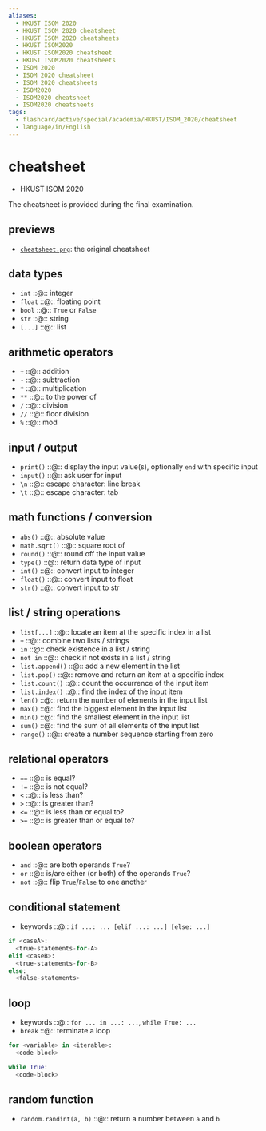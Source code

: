 ```yaml
---
aliases:
  - HKUST ISOM 2020
  - HKUST ISOM 2020 cheatsheet
  - HKUST ISOM 2020 cheatsheets
  - HKUST ISOM2020
  - HKUST ISOM2020 cheatsheet
  - HKUST ISOM2020 cheatsheets
  - ISOM 2020
  - ISOM 2020 cheatsheet
  - ISOM 2020 cheatsheets
  - ISOM2020
  - ISOM2020 cheatsheet
  - ISOM2020 cheatsheets
tags:
  - flashcard/active/special/academia/HKUST/ISOM_2020/cheatsheet
  - language/in/English
---
```


# cheatsheet

- HKUST ISOM 2020

The cheatsheet is provided during the final examination.

## previews

- [`cheatsheet.png`](cheatsheet.png): the original cheatsheet

## data types

- `int` ::@:: integer <!--SR:!2025-01-11,66,310!2025-01-12,67,310-->
- `float` ::@:: floating point <!--SR:!2025-01-09,64,310!2025-01-07,62,310-->
- `bool` ::@:: `True` or `False` <!--SR:!2025-01-12,67,310!2025-09-30,267,330-->
- `str` ::@:: string <!--SR:!2025-01-07,62,310!2025-01-09,64,310-->
- `[...]` ::@:: list <!--SR:!2025-01-07,62,310!2025-01-09,64,310-->

## arithmetic operators

- `+` ::@:: addition <!--SR:!2025-01-09,64,310!2025-01-11,66,310-->
- `-` ::@:: subtraction <!--SR:!2025-01-09,64,310!2025-01-08,63,310-->
- `*` ::@:: multiplication <!--SR:!2025-01-07,62,310!2025-01-11,66,310-->
- `**` ::@:: to the power of <!--SR:!2025-01-09,64,310!2025-01-11,66,310-->
- `/` ::@:: division <!--SR:!2025-01-07,62,310!2025-01-12,67,310-->
- `//` ::@:: floor division <!--SR:!2025-01-09,64,310!2025-01-08,63,310-->
- `%` ::@:: mod <!--SR:!2025-01-07,62,310!2025-10-01,268,330-->

## input / output

- `print()` ::@:: display the input value(s), optionally `end` with specific input <!--SR:!2025-01-08,63,310!2025-01-12,67,310-->
- `input()` ::@:: ask user for input <!--SR:!2025-01-09,64,310!2025-01-07,62,310-->
- `\n` ::@:: escape character: line break <!--SR:!2025-01-12,67,310!2025-01-07,62,310-->
- `\t` ::@:: escape character: tab <!--SR:!2025-01-07,62,310!2025-01-11,66,310-->

## math functions / conversion

- `abs()` ::@:: absolute value <!--SR:!2025-01-07,62,310!2025-01-07,62,310-->
- `math.sqrt()` ::@:: square root of <!--SR:!2025-01-11,66,310!2025-01-07,62,310-->
- `round()` ::@:: round off the input value <!--SR:!2025-01-11,66,310!2025-01-09,64,310-->
- `type()` ::@:: return data type of input <!--SR:!2025-09-30,267,330!2025-01-07,62,310-->
- `int()` ::@:: convert input to integer <!--SR:!2025-10-01,268,330!2025-01-12,67,310-->
- `float()` ::@:: convert input to float <!--SR:!2025-01-12,67,310!2025-01-07,62,310-->
- `str()` ::@:: convert input to str <!--SR:!2025-01-11,66,310!2025-01-11,66,310-->

## list / string operations

- `list[...]` ::@:: locate an item at the specific index in a list <!--SR:!2025-01-08,63,310!2025-01-11,66,310-->
- `+` ::@:: combine two lists / strings <!--SR:!2025-01-11,66,310!2025-01-12,67,310-->
- `in` ::@:: check existence in a list / string <!--SR:!2025-01-09,64,310!2025-01-12,67,310-->
- `not in` ::@:: check if not exists in a list / string <!--SR:!2025-01-07,62,310!2025-01-12,67,310-->
- `list.append()` ::@:: add a new element in the list <!--SR:!2025-01-12,67,310!2025-01-11,66,310-->
- `list.pop()` ::@:: remove and return an item at a specific index <!--SR:!2025-10-01,268,330!2025-01-07,62,310-->
- `list.count()` ::@:: count the occurrence of the input item <!--SR:!2025-01-12,67,310!2025-01-12,67,310-->
- `list.index()` ::@:: find the index of the input item <!--SR:!2025-01-07,62,310!2025-01-07,62,310-->
- `len()` ::@:: return the number of elements in the input list <!--SR:!2025-01-09,64,310!2025-01-12,67,310-->
- `max()` ::@:: find the biggest element in the input list <!--SR:!2025-01-07,62,310!2025-01-09,64,310-->
- `min()` ::@:: find the smallest element in the input list <!--SR:!2025-01-09,64,310!2025-01-12,67,310-->
- `sum()` ::@:: find the sum of all elements of the input list <!--SR:!2025-01-09,64,310!2025-01-08,63,310-->
- `range()` ::@:: create a number sequence starting from zero <!--SR:!2025-01-09,64,310!2025-01-12,67,310-->

## relational operators

- `==` ::@:: is equal? <!--SR:!2025-01-07,62,310!2025-09-30,267,330-->
- `!=` ::@:: is not equal? <!--SR:!2025-01-08,63,310!2025-01-12,67,310-->
- `<` ::@:: is less than? <!--SR:!2025-01-12,67,310!2025-01-11,66,310-->
- `>` ::@:: is greater than? <!--SR:!2025-01-09,64,310!2025-01-12,67,310-->
- `<=` ::@:: is less than or equal to? <!--SR:!2025-01-11,66,310!2025-01-11,66,310-->
- `>=` ::@:: is greater than or equal to? <!--SR:!2025-01-09,64,310!2025-01-08,63,310-->

## boolean operators

- `and` ::@:: are both operands `True`? <!--SR:!2025-09-30,267,330!2025-01-09,64,310-->
- `or` ::@:: is/are either (or both) of the operands `True`? <!--SR:!2025-01-11,66,310!2025-01-11,66,310-->
- `not` ::@:: flip `True`/`False` to one another <!--SR:!2025-01-09,64,310!2025-01-09,64,310-->

## conditional statement

- keywords ::@:: `if ...: ... [elif ...: ...] [else: ...]` <!--SR:!2025-01-12,67,310!2025-01-11,66,310-->

```Python
if <caseA>:
  <true-statements-for-A>
elif <caseB>:
  <true-statements-for-B>
else:
  <false-statements>
```

## loop

- keywords ::@:: `for ... in ...: ...`, `while True: ...` <!--SR:!2025-01-12,67,310!2025-01-07,62,310-->
- `break` ::@:: terminate a loop <!--SR:!2025-09-30,267,330!2025-01-11,66,310-->

```Python
for <variable> in <iterable>:
  <code-block>
```

```Python
while True:
  <code-block>
```

## random function

- `random.randint(a, b)` ::@:: return a number between `a` and `b` <!--SR:!2025-01-09,64,310!2025-01-12,67,310-->
